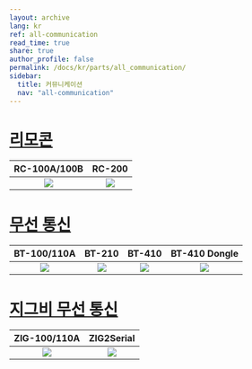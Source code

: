 ```yaml
---
layout: archive
lang: kr
ref: all-communication
read_time: true
share: true
author_profile: false
permalink: /docs/kr/parts/all_communication/
sidebar:
  title: 커뮤니케이션
  nav: "all-communication"
---
```


# [리모콘](#리모콘)

|                               RC-100A/100B                                |                                     RC-200                                     |
|:-------------------------------------------------------------------------:|:------------------------------------------------------------------------------:|
| [![](/assets/images/parts/communication/rc-100a_product.png)](/docs/kr/parts/communication/rc-100/) | [![](/assets/images/parts/communication/rc_200_product_image.png)](/docs/kr/parts/communication/rc-200/) |


# [무선 통신](#무선-통신)

|                          BT-100/110A                           |                             BT-210                             |                             BT-410                             |                             BT-410 Dongle                             |
|:--------------------------------------------------------------:|:--------------------------------------------------------------:|:--------------------------------------------------------------:|:---------------------------------------------------------------------:|
| [![](/assets/images/parts/communication/bt-110_product.jpg)](/docs/kr/parts/communication/bt-110/) | [![](/assets/images/parts/communication/bt-210_product.png)](/docs/kr/parts/communication/bt-210/) | [![](/assets/images/parts/communication/bt-410_product.jpg)](/docs/kr/parts/communication/bt-410/) | [![](/assets/images/parts/communication/bt-410_dongle_product.jpg)](/docs/kr/parts/communication/bt-410-dongle/) |

# [지그비 무선 통신](#zigbee-communication)

|                          ZIG-100/110A                           |                                                 ZIG2Serial                                                 |
|:---------------------------------------------------------------:|:----------------------------------------------------------------------------------------------------------:|
| [![](/assets/images/parts/communication/zig-110_product.jpg)](/docs/kr/parts/communication/zig-110/) | [![](/assets/images/parts/communication/zig2serial_product.png)](/docs/kr/parts/communication/zig2serial/) |
